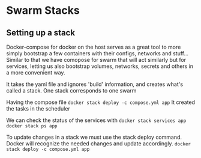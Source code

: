 # Swarm Stacks

## Setting up a stack
Docker-compose for docker on the host serves as a great tool to more simply bootstrap a few containers with their configs, networks and stuff... Similar to that we have comopose for swarm that will act similarly but for services, letting us also bootstrap volumes, networks, secrets and others in a more convenient way.

It takes the yaml file and ignores 'build' information, and creates what's called a stack. One stack corresponds to one swarm

Having the compose file 
` docker stack deploy -c compose.yml app `
It created the tasks in the scheduler

We can check the status of the services with
` docker stack services app  `
` docker stack ps app `

To update changes in a stack we must use the stack deploy command. Docker will recognize the needed changes and update accordingly.
` docker stack deploy -c compose.yml app `

